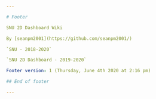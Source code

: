 ```yaml
---

# Footer

SNU 2D Dashboard Wiki

By [seanpm2001](https://github.com/seanpm2001/)

`SNU - 2018-2020`

`SNU 2D Dashboard - 2019-2020`

Footer version: 1 (Thursday, June 4th 2020 at 2:16 pm)

## End of footer

---
```


